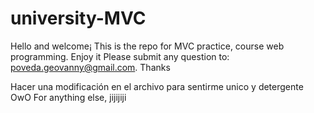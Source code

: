# university-MVC

Hello and welcome¡ This is the repo for MVC practice, course web programming. Enjoy it
Please submit any question to: poveda.geovanny@gmail.com. Thanks 


Hacer una modificación en el archivo para sentirme unico y detergente OwO
For anything else, jijijiji 
